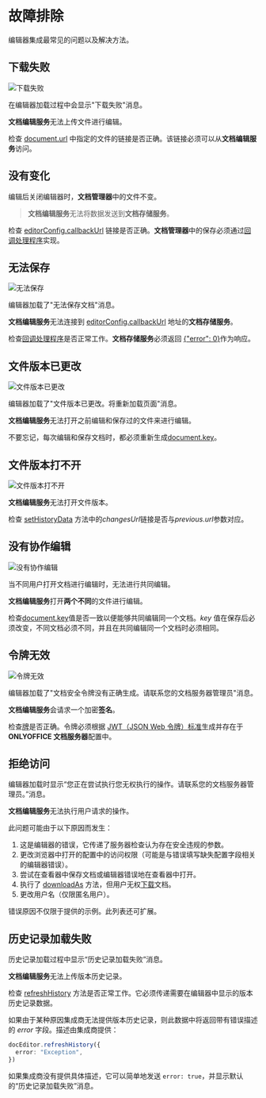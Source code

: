﻿# 故障排除

编辑器集成最常见的问题以及解决方法。

## 下载失败

![下载失败](/assets/images/editor/e-download.png)

在编辑器加载过程中会显示"下载失败"消息。

**文档编辑服务**无法上传文件进行编辑。

检查 [document.url](../usage-api/config/document/document.md#url) 中指定的文件的链接是否正确。该链接必须可以从**文档编辑服务**访问。

## 没有变化

编辑后关闭编辑器时，**文档管理器**中的文件不变。

>**文档编辑服务**无法将数据发送到**文档存储服务**。

 检查 [editorConfig.callbackUrl](../usage-api/config/editor/editor.md#callbackurl) 链接是否正确。**文档管理器**中的保存必须通过[回调处理程序](../usage-api/callback-handler.md#document-save-examples)实现。

## 无法保存

![无法保存](/assets/images/editor/e-error0.png)

编辑器加载了"无法保存文档"消息。

**文档编辑服务**无法连接到 [editorConfig.callbackUrl](../usage-api/config/editor/editor.md#callbackurl) 地址的**文档存储服务**。

检查[回调处理程序](../usage-api/callback-handler.md#document-save-examples)是否正常工作。**文档存储服务**必须返回 [\{"error": 0\}](../usage-api/callback-handler.md#response-from-the-document-storage-service)作为响应。

## 文件版本已更改

![文件版本已更改](/assets/images/editor/e-key.png)

编辑器加载了"文件版本已更改。将重新加载页面"消息。

**文档编辑服务**无法打开之前编辑和保存过的文件来进行编辑。

不要忘记，每次编辑和保存文档时，都必须重新生成[document.key](../usage-api/config/document/document.md#key)。

## 文件版本打不开

![文件版本打不开](/assets/images/editor/changes-url.png)

**文档编辑服务**无法打开文件版本。

检查 [setHistoryData](../usage-api/methods.md#sethistorydata) 方法中的*changesUrl*链接是否与*previous.url*参数对应。

## 没有协作编辑

![没有协作编辑](/assets/images/editor/e-coedit.png)

当不同用户打开文档进行编辑时，无法进行共同编辑。

**文档编辑服务**打开**两个不同**的文件进行编辑。

检查[document.key](../usage-api/config/document/document.md#key)值是否一致以便能够共同编辑同一个文档。*key* 值在保存后必须改变，不同文档必须不同，并且在共同编辑同一个文档时必须相同。

## 令牌无效

![令牌无效](/assets/images/editor/e-token.png)

编辑器加载了"文档安全令牌没有正确生成。请联系您的文档服务器管理员"消息。

**文档编辑服务**会请求一个加密**签名**。

检查[牌](../usage-api/config/config.md#token)是否正确。令牌必须根据 [JWT（JSON Web 令牌）标准](../get-started/how-it-works/security.md)生成并存在于 **ONLYOFFICE 文档服务器**配置中。

## 拒绝访问

编辑器加载时显示“您正在尝试执行您无权执行的操作。请联系您的文档服务器管理员。”消息。

**文档编辑服务**无法执行用户请求的操作。

此问题可能由于以下原因而发生：

1. 这是编辑器的错误，它传递了服务器检查认为存在安全违规的参数。
2. 更改浏览器中打开的配置中的访问权限（可能是与错误填写缺失配置字段相关的编辑器错误）。
3. 尝试在查看器中保存文档或编辑器错误地在查看器中打开。
4. 执行了 [downloadAs](../usage-api/methods.md#downloadas) 方法，但用户无权[下载](../usage-api/config/document/permissions.md#download)文档。
5. 更改用户名（仅限匿名用户）。

错误原因不仅限于提供的示例。此列表还可扩展。

## 历史记录加载失败

历史记录加载过程中显示“历史记录加载失败”消息。

**文档编辑服务**无法上传版本历史记录。

检查 [refreshHistory](../usage-api/methods.md#refreshhistory) 方法是否正常工作。它必须传递需要在编辑器中显示的版本历史记录数据。

如果由于某种原因集成商无法提供版本历史记录，则此数据中将返回带有错误描述的 *error* 字段。描述由集成商提供：

```ts
docEditor.refreshHistory({
  error: "Exception",
})
```

如果集成商没有提供具体描述，它可以简单地发送 `error: true`，并显示默认的“历史记录加载失败”消息。
